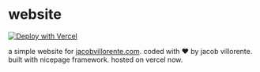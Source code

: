 # website
[![Deploy with Vercel](https://vercel.com/button)](https://vercel.com/import/git?s=https%3A%2F%2Fgithub.com%2Fjacobvillorente%2Fwebsite)

a simple website for [jacobvillorente.com](https://jacobvillorente.com). coded with ❤️ by jacob villorente. built with nicepage framework. hosted on vercel now.

